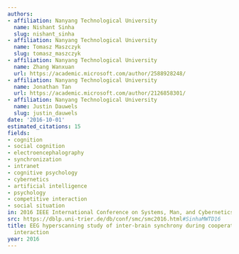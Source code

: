 ```yaml
---
authors:
- affiliation: Nanyang Technological University
  name: Nishant Sinha
  slug: nishant_sinha
- affiliation: Nanyang Technological University
  name: Tomasz Maszczyk
  slug: tomasz_maszczyk
- affiliation: Nanyang Technological University
  name: Zhang Wanxuan
  url: https://academic.microsoft.com/author/2588928248/
- affiliation: Nanyang Technological University
  name: Jonathan Tan
  url: https://academic.microsoft.com/author/2126858301/
- affiliation: Nanyang Technological University
  name: Justin Dauwels
  slug: justin_dauwels
date: '2016-10-01'
estimated_citations: 15
fields:
- cognition
- social cognition
- electroencephalography
- synchronization
- intranet
- cognitive psychology
- cybernetics
- artificial intelligence
- psychology
- competitive interaction
- social situation
in: 2016 IEEE International Conference on Systems, Man, and Cybernetics (SMC)
src: https://dblp.uni-trier.de/db/conf/smc/smc2016.html#SinhaMWTD16
title: EEG hyperscanning study of inter-brain synchrony during cooperative and competitive
  interaction
year: 2016
---
```

